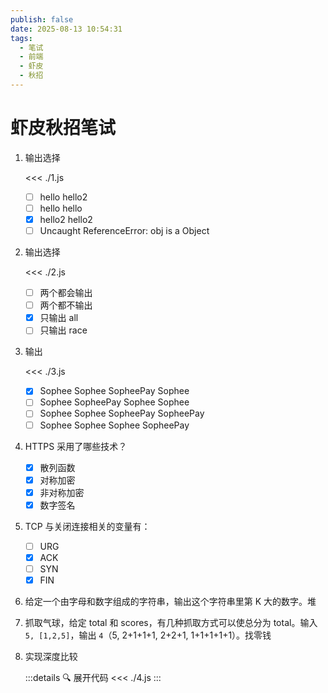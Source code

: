 ```yaml
---
publish: false
date: 2025-08-13 10:54:31
tags:
  - 笔试
  - 前端
  - 虾皮
  - 秋招
---
```


# 虾皮秋招笔试

1.  输出选择

    <<< ./1.js

    - [ ] hello hello2
    - [ ] hello hello
    - [x] hello2 hello2
    - [ ] Uncaught ReferenceError: obj is a Object

2.  输出选择

    <<< ./2.js

    - [ ] 两个都会输出
    - [ ] 两个都不输出
    - [x] 只输出 all
    - [ ] 只输出 race

3.  输出

    <<< ./3.js

    - [x] Sophee Sophee SopheePay Sophee
    - [ ] Sophee SopheePay Sophee Sophee
    - [ ] Sophee Sophee SopheePay SopheePay
    - [ ] Sophee Sophee Sophee SopheePay

4.  HTTPS 采用了哪些技术？

    - [x] 散列函数
    - [x] 对称加密
    - [x] 非对称加密
    - [x] 数字签名

5.  TCP 与关闭连接相关的变量有：

    - [ ] URG
    - [x] ACK
    - [ ] SYN
    - [x] FIN

6.  给定一个由字母和数字组成的字符串，输出这个字符串里第 K 大的数字。<el-tag type='success'>堆</el-tag>

7.  抓取气球，给定 total 和 scores，有几种抓取方式可以使总分为 total。输入 `5, [1,2,5]`，输出 `4`（5, 2+1+1+1, 2+2+1, 1+1+1+1+1）。<el-tag type='success'>找零钱</el-tag>

8.  实现深度比较

    :::details 🔍 展开代码
    <<< ./4.js
    :::
